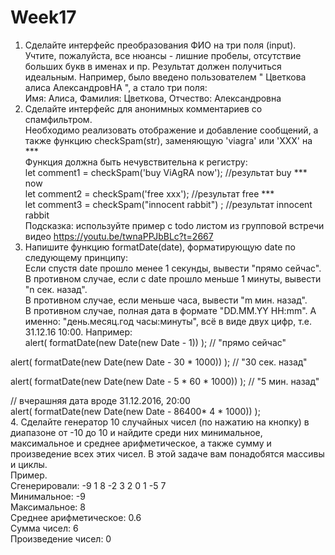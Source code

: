 # Week17
1. Сделайте интерфейс преобразования ФИО на три поля (input). Учтите, пожалуйста, все нюансы - лишние пробелы, отсутствие больших букв в именах и пр. Результат должен получиться идеальным. Например, было введено пользователем "   Цветкова алиса АлександровНА  ", а стало три поля: </br>
Имя: Алиса, Фамилия: Цветкова, Отчество: Александровна </br>
2. Сделайте интерфейс для анонимных комментариев со спамфильтром.</br>
Необходимо реализовать отображение и добавление сообщений, а также функцию checkSpam(str), заменяющую 'viagra' или 'XXX' на *** </br>
Функция должна быть нечувствительна к регистру: </br>
let comment1 = checkSpam('buy ViAgRA now'); //результат buy *** now  </br>
let comment2 = checkSpam('free xxx'); //результат free ***  </br>
let comment3 = checkSpam("innocent rabbit") ; //результат innocent rabbit  </br>
Подсказка: используйте пример с todo листом из групповой встречи видео https://youtu.be/twnaPPJbBLc?t=2667  </br>
3. Напишите функцию formatDate(date), форматирующую date по следующему принципу:  </br>
Если спустя date прошло менее 1 секунды, вывести "прямо сейчас". </br>
В противном случае, если с date прошло меньше 1 минуты, вывести "n сек. назад". </br>
В противном случае, если меньше часа, вывести "m мин. назад". </br>
В противном случае, полная дата в формате "DD.MM.YY HH:mm". А именно: "день.месяц.год часы:минуты", всё в виде двух цифр, т.е. 31.12.16 10:00.
Например: </br>
alert( formatDate(new Date(new Date - 1)) ); // "прямо сейчас"  </br>

alert( formatDate(new Date(new Date - 30 * 1000)) ); // "30 сек. назад"  </br>

alert( formatDate(new Date(new Date - 5 * 60 * 1000)) ); // "5 мин. назад" </br>

// вчерашняя дата вроде 31.12.2016, 20:00 </br>
alert( formatDate(new Date(new Date - 86400* 4 * 1000)) ); </br>
4. Сделайте генератор 10 случайных чисел (по нажатию на кнопку) в диапазоне от -10 до 10 и найдите среди них минимальное, максимальное и среднее арифметическое, а также сумму и произведение всех этих чисел. В этой задаче вам понадобятся массивы и циклы. </br>
Пример. </br>
Сгенерировали: -9 1 8 -2 3 2 0 1 -5 7 </br>
Минимальное: -9 </br>
Максимальное: 8 </br>
Среднее арифметическое: 0.6 </br>
Сумма чисел: 6 </br>
Произведение чисел: 0 </br>
